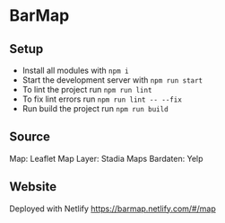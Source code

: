 # BarMap

## Setup

- Install all modules with `npm i`
- Start the development server with `npm run start`
- To lint the project run `npm run lint`
- To fix lint errors run `npm run lint -- --fix`
- Run build the project run  `npm run build`

## Source  

Map: Leaflet
Map Layer: Stadia Maps
Bardaten: Yelp

## Website
Deployed with Netlify
https://barmap.netlify.com/#/map
